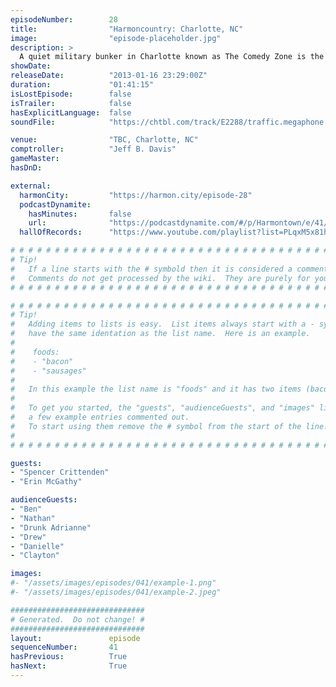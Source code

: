 ```yaml
---
episodeNumber:        28
title:                "Harmoncountry: Charlotte, NC"
image:                "episode-placeholder.jpg"
description: >
  A quiet military bunker in Charlotte known as The Comedy Zone is the site of a kinder, gentler town meeting than Nashville's booze-drenched hootenanny. Mayor Harmon attempts to write a constitution and learns about the deep seated, low-stakes conflict...
showDate:             
releaseDate:          "2013-01-16 23:29:00Z"
duration:             "01:41:15"
isLostEpisode:        false
isTrailer:            false
hasExplicitLanguage:  false
soundFile:            "https://chtbl.com/track/E2288/traffic.megaphone.fm/STA2730581515.mp3?updated=1554328271"

venue:                "TBC, Charlotte, NC"
comptroller:          "Jeff B. Davis"
gameMaster:           
hasDnD:               

external:
  harmonCity:         "https://harmon.city/episode-28"
  podcastDynamite:
    hasMinutes:       false
    url:              "https://podcastdynamite.com/#/p/Harmontown/e/41/28"
  hallOfRecords:      "https://www.youtube.com/playlist?list=PLqxM5x81hNOZbViFHV-_LHROFGme8VOLy"

# # # # # # # # # # # # # # # # # # # # # # # # # # # # # # # # # # # # # # # # # # # # #
# Tip!
#   If a line starts with the # symbold then it is considered a comment.
#   Comments do not get processed by the wiki.  They are purely for your information.
# # # # # # # # # # # # # # # # # # # # # # # # # # # # # # # # # # # # # # # # # # # # #

# # # # # # # # # # # # # # # # # # # # # # # # # # # # # # # # # # # # # # # # # # # # #
# Tip!
#   Adding items to lists is easy.  List items always start with a - symbol and have
#   have the same identation as the list name.  Here is an example.
#
#    foods:
#    - "bacon"
#    - "sausages"
#
#   In this example the list name is "foods" and it has two items (bacon, and sausages).
#
#   To get you started, the "guests", "audienceGuests", and "images" lists below have
#   a few example entries commented out.
#   To start using them remove the # symbol from the start of the line.
#
# # # # # # # # # # # # # # # # # # # # # # # # # # # # # # # # # # # # # # # # # # # # #

guests:
- "Spencer Crittenden"
- "Erin McGathy"

audienceGuests:
- "Ben"
- "Nathan"
- "Drunk Adrianne"
- "Drew"
- "Danielle"
- "Clayton"

images:
#- "/assets/images/episodes/041/example-1.png"
#- "/assets/images/episodes/041/example-2.jpeg"

##############################
# Generated.  Do not change! #
##############################
layout:               episode
sequenceNumber:       41
hasPrevious:          True
hasNext:              True
---
```


<!-- The episode description will be rendered here -->

<!-- Add your content BELOW here -->
<!-- vvvvvvvvvvvvvvvvvvvvvvvvvvv -->




<!-- ^^^^^^^^^^^^^^^^^^^^^^^^^^^ -->
<!-- Add your content ABOVE here -->

<!-- The episode gallery will be rendered here -->